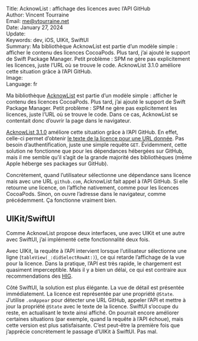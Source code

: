 Title:    AcknowList : affichage des licences avec l’API GitHub  
Author:   Vincent Tourraine  
Email:    me@vtourraine.net  
Date:     January 27, 2024  
Update:   
Keywords: dev, iOS, UIKit, SwiftUI  
Summary:  Ma bibliothèque AcknowList est partie d’un modèle simple : afficher le contenu des licences CocoaPods. Plus tard, j’ai ajouté le support de Swift Package Manager. Petit problème : SPM ne gère pas explicitement les licences, juste l’URL où se trouve le code. AcknowList 3.1.0 améliore cette situation grâce à l’API GitHub.  
Image:    
Language: fr  


Ma bibliothèque [AcknowList](https://github.com/vtourraine/AcknowList) est partie d’un modèle simple : afficher le contenu des licences CocoaPods. Plus tard, j’ai ajouté le support de Swift Package Manager. Petit problème : SPM ne gère pas explicitement les licences, juste l’URL où se trouve le code. Dans ce cas, AcknowList se contentait donc d’ouvrir la page dans le navigateur.

[AcknowList 3.1.0](https://github.com/vtourraine/AcknowList/releases/tag/3.1.0) améliore cette situation grâce à l’API GitHub. En effet, celle-ci permet d’obtenir [le texte de la licence pour une URL donnée](https://docs.github.com/en/rest/licenses/licenses#get-the-license-for-a-repository). Pas besoin d’authentification, juste une simple requête `GET`. Évidemment, cette solution ne fonctionne que pour les dépendances hébergées sur GitHub, mais il me semble qu’il s’agit de la grande majorité des bibliothèques (même Apple héberge ses packages sur GitHub).

Concrètement, quand l’utilisateur sélectionne une dépendance sans licence mais avec une URL `github.com`, AcknowList fait appel à l’API GitHub. Si elle retourne une licence, on l’affiche nativement, comme pour les licences CocoaPods. Sinon, on ouvre l’adresse dans le navigateur, comme précédemment. Ça fonctionne vraiment bien.

## UIKit/SwiftUI

Comme AcknowList propose deux interfaces, une avec UIKit et une autre avec SwiftUI, j’ai implémenté cette fonctionnalité deux fois.

Avec UIKit, la requête à l’API intervient lorsque l’utilisateur sélectionne une ligne (`tableView(_:didSelectRowAt:)`), ce qui retarde l’affichage de la vue pour la licence. Dans la pratique, l’API est très rapide, le chargement est quasiment imperceptible. Mais il y a bien un délai, ce qui est contraire aux recommendations des [HIG](https://developer.apple.com/design/human-interface-guidelines).

Côté SwiftUI, la solution est plus élégante. La vue de détail est présentée immédiatement. La licence est représentée par une propriété `@State`. J’utilise `.onAppear` pour détecter une URL GitHub, appeler l’API et mettre à jour la propriété `@State` avec le texte de la licence. SwiftUI s’occupe du reste, en actualisant le texte ainsi affiché. On pourrait encore améliorer certaines situations (par exemple, quand la requête à l’API échoue), mais cette version est plus satisfaisante. C’est peut-être la première fois que j’apprécie concrètement le passage d’UIKit à SwiftUI. Pas mal.
